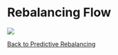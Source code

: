 # Rebalancing Flow

<img src="/elastigroup/_media/corefeatures-predictive-rebalancing-rebalancing-flow.png" />

[Back to Predictive Rebalancing](elastigroup/features/core-features/predictive-rebalancing?id=benefits)
